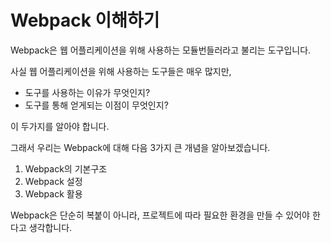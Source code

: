 # Webpack 이해하기

Webpack은 웹 어플리케이션을 위해 사용하는 모듈번들러라고 불리는 도구입니다. 

사실 웹 어플리케이션을 위해 사용하는 도구들은 매우 많지만, 

* 도구를 사용하는 이유가 무엇인지?
* 도구를 통해 얻게되는 이점이 무엇인지? 

이 두가지를 알아야 합니다. 

그래서 우리는 Webpack에 대해 다음 3가지 큰 개념을 알아보겠습니다.

1. Webpack의 기본구조
2. Webpack 설정
3. Webpack 활용

Webpack은 단순히 복붙이 아니라, 프로젝트에 따라 필요한 환경을 만들 수 있어야 한다고 생각합니다. 

